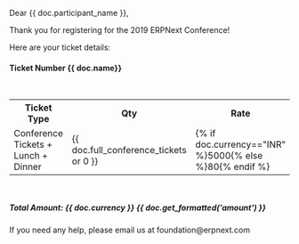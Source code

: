 <p>Dear {{ doc.participant_name }},</p>

<p>Thank you for registering for the 2019 ERPNext Conference!</p>

<p>Here are your ticket details:</p>

<h4>Ticket Number {{ doc.name}}</h4>

<table class="table table-bordered" border="0" cellpadding="0" cellspacing="0" width="100%" style="padding: 30px 0px">
	<tr>
		<th style='width: 50%'>Ticket Type</th>
		<th style='width: 25%'>Qty</th>
		<th style='width: 25%'>Rate</th>
	</tr>
	<tr>
		<td>Conference Tickets + Lunch + Dinner</td>
		<td>{{ doc.full_conference_tickets or 0 }}</td>
		<td>{% if doc.currency=="INR" %}5000{% else %}80{% endif %}</td>
	</tr>
</table>

<h5>Total Amount: {{ doc.currency }} {{ doc.get_formatted('amount') }}</h5>


<p>If you need any help, please email us at foundation@erpnext.com</p>
